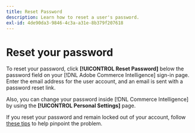 ```yaml
---
title: Reset Password
description: Learn how to reset a user's password.
exl-id: 4de90da3-9846-4c3a-a31e-8b379f207618
---
```

# Reset your password

To reset your password, click **[!UICONTROL Reset Password]** below the password field on your [!DNL Adobe Commerce Intelligence] sign-in page. Enter the email address for the user account, and an email is sent with a password reset link.

Also, you can change your password inside [!DNL Commerce Intelligence] by using the **[!UICONTROL Personal Settings]** page.

If you reset your password and remain locked out of your account, follow [these tips](https://experienceleague.adobe.com/docs/commerce-knowledge-base/kb/troubleshooting/miscellaneous/troubleshooting-mbi-account-lockout.html) to help pinpoint the problem.
